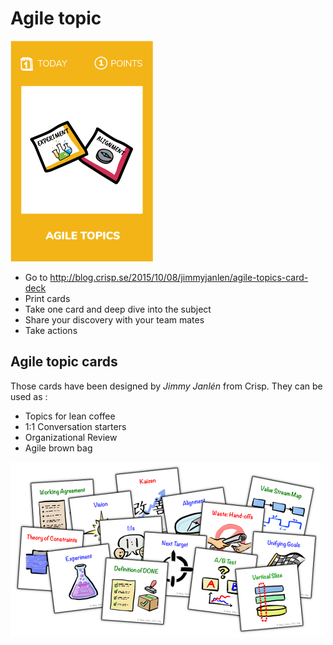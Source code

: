 # Agile topic
![Agile topics](images/Agile-topics.png)

* Go to http://blog.crisp.se/2015/10/08/jimmyjanlen/agile-topics-card-deck
* Print cards
* Take one card and deep dive into the subject
* Share your discovery with your team mates
* Take actions

## Agile topic cards
Those cards have been designed by *Jimmy Janlén* from Crisp.
They can be used as :
* Topics for lean coffee
* 1:1 Conversation starters
* Organizational Review
* Agile brown bag  

![Agile topics](images/agile-topics1.png)
